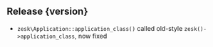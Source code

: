 ## Release {version}

- `zesk\Application::application_class()` called old-style `zesk()->application_class`, now fixed


<!-- Generated automatically by release-zesk.sh, beware editing! -->
